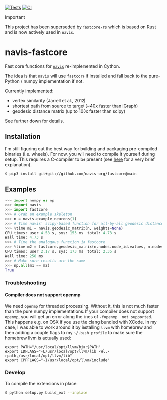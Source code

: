 [![Tests](https://github.com/navis-org/fastcore/actions/workflows/tests.yaml/badge.svg)](https://github.com/navis-org/fastcore/actions/workflows/tests.yaml) [![CI](https://github.com/navis-org/fastcore/actions/workflows/ci.yaml/badge.svg)](https://github.com/navis-org/fastcore/actions/workflows/ci.yaml)

> [!IMPORTANT]  
> This project has been superseded by [`fastcore-rs`](https://github.com/schlegelp/fastcore-rs) which is based on Rust and is now actively used in `navis`.

# navis-fastcore
Fast core functions for [`navis`](https://github.com/navis-org/navis)
re-implemented in Cython.

The idea is that `navis` will use `fastcore` if installed and fall back to
the pure-Python / numpy implementation if not.

Currently implemented:
- vertex similarity (Jarrell et al., 2012)
- shortest path from source to target (~40x faster than iGraph)
- geodesic distance matrix (up to 100x faster than scipy)

See further down for details.

## Installation
I'm still figuring out the best way for building and packaging pre-compiled
binaries (i.e. wheels). For now, you will need to compile it yourself during
setup. This requires a C-compiler to be present (see
[here](https://cython.readthedocs.io/en/latest/src/quickstart/install.html) for
a very brief explanation).

```bash
$ pip3 install git+git://github.com/navis-org/fastcore@main
```

## Examples

```python
>>> import numpy as np
>>> import navis
>>> import fastcore
>>> # Grab an example skeleton
>>> n = navis.example_neurons(1)
>>> # Time navis' scipy-based function for all-by-all geodesic distances
>>> %time m1 = navis.geodesic_matrix(n, weights=None)
CPU times: user 4.58 s, sys: 153 ms, total: 4.73 s
Wall time: 4.73 s
>>> # Time the analogous function in fastcore
>>> %time m2 = fastcore.geodesic_matrix(n.nodes.node_id.values, n.nodes.parent_id.values)
CPU times: user 2.17 s, sys: 173 ms, total: 2.35 s
Wall time: 258 ms
>>> # Make sure results are the same
>>> np.all(m1 == m2)
True
```

### Troubleshooting

#### Compiler does not support openmp

We need `openmp` for threaded processing. Without it, this is not much faster
than the pure numpy implementations. If your compiler does not support
`openmp`, you will get an error along the lines of `-fopenmp  not supported`.
This happens e.g. on OSX if you use the clang bundled with XCode. In my case,
I was able to work around it by installing `llvm` with homebrew and then
adding a couple flags to my `~/.bash_profile` to make sure the homebrew llvm
is actually used:

```
export PATH="/usr/local/opt/llvm/bin:$PATH"
export LDFLAGS="-L/usr/local/opt/llvm/lib -Wl,-rpath,/usr/local/opt/llvm/lib"
export CPPFLAGS="-I/usr/local/opt/llvm/include"
```

### Develop

To compile the extensions in place:

```bash
$ python setup.py build_ext --inplace
```
